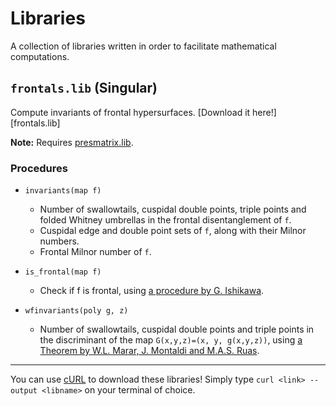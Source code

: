 # Libraries

A collection of libraries written in order to facilitate mathematical computations.

## `frontals.lib` (Singular)

Compute invariants of frontal hypersurfaces.
[Download it here!][frontals.lib]

**Note:** Requires
[presmatrix.lib](https://sites.google.com/site/aldicio/publicacoes/presentation-matrix-algorithm).

### Procedures

* `invariants(map f)`
	* Number of swallowtails, cuspidal double points, triple points and folded
	Whitney umbrellas in the frontal disentanglement of `f`.
	* Cuspidal edge and double point sets of `f`, along with their Milnor numbers.
	* Frontal Milnor number of `f`.
        
* `is_frontal(map f)`
	* Check if f is frontal, using
	[a procedure by G. Ishikawa](https://arxiv.org/abs/1808.09594).
    
* `wfinvariants(poly g, z)`
	* Number of swallowtails, cuspidal double points and triple points in the
	discriminant of the map `G(x,y,z)=(x, y, g(x,y,z))`, using
	[a Theorem by W.L. Marar, J. Montaldi and M.A.S. Ruas](https://www.researchgate.net/publication/2821582_Multiplicities_of_Zero-Schemes_in_Quasihomogeneous_Corank-1_Singularities).

---

You can use [cURL](https://curl.se/) to download these libraries!
Simply type `curl <link> --output <libname>` on your terminal of choice. 
